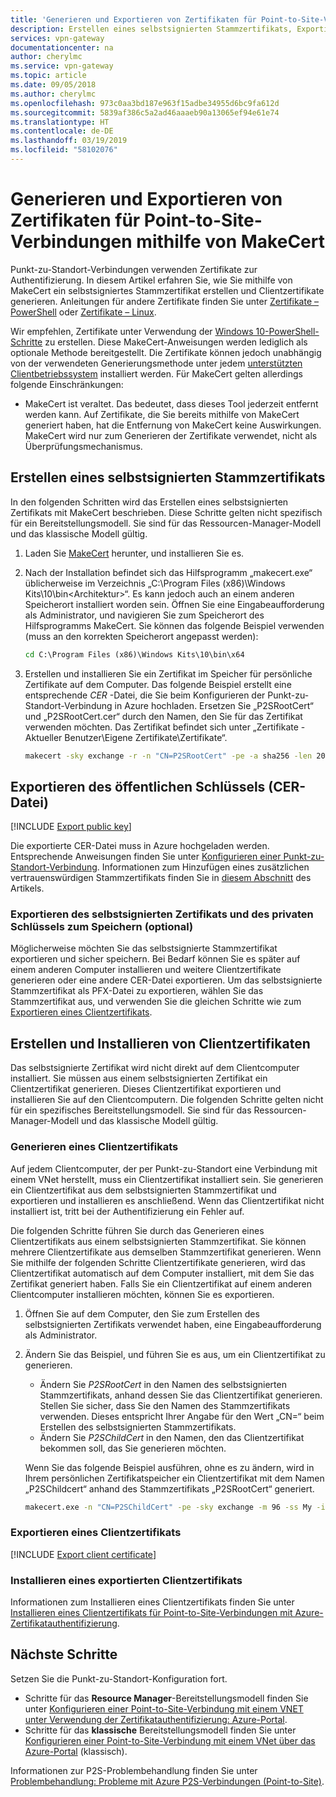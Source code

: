 ```yaml
---
title: 'Generieren und Exportieren von Zertifikaten für Point-to-Site-Verbindungen: MakeCert: Azure | Microsoft-Dokumentation'
description: Erstellen eines selbstsignierten Stammzertifikats, Exportieren des öffentlichen Schlüssels und Generieren von Clientzertifikaten mit MakeCert
services: vpn-gateway
documentationcenter: na
author: cherylmc
ms.service: vpn-gateway
ms.topic: article
ms.date: 09/05/2018
ms.author: cherylmc
ms.openlocfilehash: 973c0aa3bd187e963f15adbe34955d6bc9fa612d
ms.sourcegitcommit: 5839af386c5a2ad46aaaeb90a13065ef94e61e74
ms.translationtype: HT
ms.contentlocale: de-DE
ms.lasthandoff: 03/19/2019
ms.locfileid: "58102076"
---
```

# <a name="generate-and-export-certificates-for-point-to-site-connections-using-makecert"></a>Generieren und Exportieren von Zertifikaten für Point-to-Site-Verbindungen mithilfe von MakeCert

Punkt-zu-Standort-Verbindungen verwenden Zertifikate zur Authentifizierung. In diesem Artikel erfahren Sie, wie Sie mithilfe von MakeCert ein selbstsigniertes Stammzertifikat erstellen und Clientzertifikate generieren. Anleitungen für andere Zertifikate finden Sie unter [Zertifikate – PowerShell](vpn-gateway-certificates-point-to-site.md) oder [Zertifikate – Linux](vpn-gateway-certificates-point-to-site-linux.md).

Wir empfehlen, Zertifikate unter Verwendung der [Windows 10-PowerShell-Schritte](vpn-gateway-certificates-point-to-site.md) zu erstellen. Diese MakeCert-Anweisungen werden lediglich als optionale Methode bereitgestellt. Die Zertifikate können jedoch unabhängig von der verwendeten Generierungsmethode unter jedem [unterstützten Clientbetriebssystem](vpn-gateway-howto-point-to-site-resource-manager-portal.md#faq) installiert werden. Für MakeCert gelten allerdings folgende Einschränkungen:

* MakeCert ist veraltet. Das bedeutet, dass dieses Tool jederzeit entfernt werden kann. Auf Zertifikate, die Sie bereits mithilfe von MakeCert generiert haben, hat die Entfernung von MakeCert keine Auswirkungen. MakeCert wird nur zum Generieren der Zertifikate verwendet, nicht als Überprüfungsmechanismus.

## <a name="rootcert"></a>Erstellen eines selbstsignierten Stammzertifikats

In den folgenden Schritten wird das Erstellen eines selbstsignierten Zertifikats mit MakeCert beschrieben. Diese Schritte gelten nicht spezifisch für ein Bereitstellungsmodell. Sie sind für das Ressourcen-Manager-Modell und das klassische Modell gültig.

1. Laden Sie [MakeCert](https://msdn.microsoft.com/library/windows/desktop/aa386968(v=vs.85).aspx) herunter, und installieren Sie es.
2. Nach der Installation befindet sich das Hilfsprogramm „makecert.exe“ üblicherweise im Verzeichnis „C:\Program Files (x86)\Windows Kits\10\bin\<Architektur>“. Es kann jedoch auch an einem anderen Speicherort installiert worden sein. Öffnen Sie eine Eingabeaufforderung als Administrator, und navigieren Sie zum Speicherort des Hilfsprogramms MakeCert. Sie können das folgende Beispiel verwenden (muss an den korrekten Speicherort angepasst werden):

   ```cmd
   cd C:\Program Files (x86)\Windows Kits\10\bin\x64
   ```
3. Erstellen und installieren Sie ein Zertifikat im Speicher für persönliche Zertifikate auf dem Computer. Das folgende Beispiel erstellt eine entsprechende *CER* -Datei, die Sie beim Konfigurieren der Punkt-zu-Standort-Verbindung in Azure hochladen. Ersetzen Sie „P2SRootCert“ und „P2SRootCert.cer“ durch den Namen, den Sie für das Zertifikat verwenden möchten. Das Zertifikat befindet sich unter „Zertifikate - Aktueller Benutzer\Eigene Zertifikate\Zertifikate“.

   ```cmd
   makecert -sky exchange -r -n "CN=P2SRootCert" -pe -a sha256 -len 2048 -ss My
   ```

## <a name="cer"></a>Exportieren des öffentlichen Schlüssels (CER-Datei)

[!INCLUDE [Export public key](../../includes/vpn-gateway-certificates-export-public-key-include.md)]

Die exportierte CER-Datei muss in Azure hochgeladen werden. Entsprechende Anweisungen finden Sie unter [Konfigurieren einer Punkt-zu-Standort-Verbindung](vpn-gateway-howto-point-to-site-resource-manager-portal.md#uploadfile). Informationen zum Hinzufügen eines zusätzlichen vertrauenswürdigen Stammzertifikats finden Sie in [diesem Abschnitt](vpn-gateway-howto-point-to-site-resource-manager-portal.md#add) des Artikels.

### <a name="export-the-self-signed-certificate-and-private-key-to-store-it-optional"></a>Exportieren des selbstsignierten Zertifikats und des privaten Schlüssels zum Speichern (optional)

Möglicherweise möchten Sie das selbstsignierte Stammzertifikat exportieren und sicher speichern. Bei Bedarf können Sie es später auf einem anderen Computer installieren und weitere Clientzertifikate generieren oder eine andere CER-Datei exportieren. Um das selbstsignierte Stammzertifikat als PFX-Datei zu exportieren, wählen Sie das Stammzertifikat aus, und verwenden Sie die gleichen Schritte wie zum [Exportieren eines Clientzertifikats](#clientexport).

## <a name="create-and-install-client-certificates"></a>Erstellen und Installieren von Clientzertifikaten

Das selbstsignierte Zertifikat wird nicht direkt auf dem Clientcomputer installiert. Sie müssen aus einem selbstsignierten Zertifikat ein Clientzertifikat generieren. Dieses Clientzertifikat exportieren und installieren Sie auf den Clientcomputern. Die folgenden Schritte gelten nicht für ein spezifisches Bereitstellungsmodell. Sie sind für das Ressourcen-Manager-Modell und das klassische Modell gültig.

### <a name="clientcert"></a>Generieren eines Clientzertifikats

Auf jedem Clientcomputer, der per Punkt-zu-Standort eine Verbindung mit einem VNet herstellt, muss ein Clientzertifikat installiert sein. Sie generieren ein Clientzertifikat aus dem selbstsignierten Stammzertifikat und exportieren und installieren es anschließend. Wenn das Clientzertifikat nicht installiert ist, tritt bei der Authentifizierung ein Fehler auf. 

Die folgenden Schritte führen Sie durch das Generieren eines Clientzertifikats aus einem selbstsignierten Stammzertifikat. Sie können mehrere Clientzertifikate aus demselben Stammzertifikat generieren. Wenn Sie mithilfe der folgenden Schritte Clientzertifikate generieren, wird das Clientzertifikat automatisch auf dem Computer installiert, mit dem Sie das Zertifikat generiert haben. Falls Sie ein Clientzertifikat auf einem anderen Clientcomputer installieren möchten, können Sie es exportieren.
 
1. Öffnen Sie auf dem Computer, den Sie zum Erstellen des selbstsignierten Zertifikats verwendet haben, eine Eingabeaufforderung als Administrator.
2. Ändern Sie das Beispiel, und führen Sie es aus, um ein Clientzertifikat zu generieren.
   * Ändern Sie *P2SRootCert* in den Namen des selbstsignierten Stammzertifikats, anhand dessen Sie das Clientzertifikat generieren. Stellen Sie sicher, dass Sie den Namen des Stammzertifikats verwenden. Dieses entspricht Ihrer Angabe für den Wert „CN=“ beim Erstellen des selbstsignierten Stammzertifikats.
   * Ändern Sie *P2SChildCert* in den Namen, den das Clientzertifikat bekommen soll, das Sie generieren möchten.

   Wenn Sie das folgende Beispiel ausführen, ohne es zu ändern, wird in Ihrem persönlichen Zertifikatspeicher ein Clientzertifikat mit dem Namen „P2SChildcert“ anhand des Stammzertifikats „P2SRootCert“ generiert.

   ```cmd
   makecert.exe -n "CN=P2SChildCert" -pe -sky exchange -m 96 -ss My -in "P2SRootCert" -is my -a sha256
   ```

### <a name="clientexport"></a>Exportieren eines Clientzertifikats

[!INCLUDE [Export client certificate](../../includes/vpn-gateway-certificates-export-client-cert-include.md)]

### <a name="install"></a>Installieren eines exportierten Clientzertifikats

Informationen zum Installieren eines Clientzertifikats finden Sie unter [Installieren eines Clientzertifikats für Point-to-Site-Verbindungen mit Azure-Zertifikatauthentifizierung](point-to-site-how-to-vpn-client-install-azure-cert.md).

## <a name="next-steps"></a>Nächste Schritte

Setzen Sie die Punkt-zu-Standort-Konfiguration fort. 

* Schritte für das **Resource Manager**-Bereitstellungsmodell finden Sie unter [Konfigurieren einer Point-to-Site-Verbindung mit einem VNET unter Verwendung der Zertifikatauthentifizierung: Azure-Portal](vpn-gateway-howto-point-to-site-resource-manager-portal.md).
* Schritte für das **klassische** Bereitstellungsmodell finden Sie unter [Konfigurieren einer Point-to-Site-Verbindung mit einem VNet über das Azure-Portal](vpn-gateway-howto-point-to-site-classic-azure-portal.md) (klassisch).

Informationen zur P2S-Problembehandlung finden Sie unter [Problembehandlung: Probleme mit Azure P2S-Verbindungen (Point-to-Site)](vpn-gateway-troubleshoot-vpn-point-to-site-connection-problems.md).
